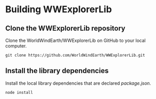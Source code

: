 # Building WWExplorerLib


## Clone the WWExplorerLib repository
Clone the WorldWindEarth/WWExplorerLib on GitHub to your local computer.
```
git clone https://github.com/WorldWindEarth/WWExplorerLib.git
```

## Install the library dependencies
Install the local library dependencies that are declared _package.json_.
```
node install
```

